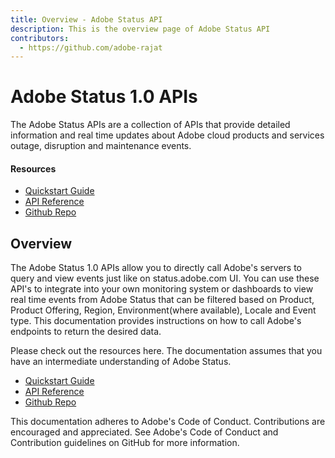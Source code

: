 ```yaml
---
title: Overview - Adobe Status API
description: This is the overview page of Adobe Status API
contributors:
  - https://github.com/adobe-rajat 
---
```


<Hero slots="heading, text"/>

# Adobe Status 1.0 APIs

The Adobe Status APIs are a collection of APIs that provide detailed information and real time updates about Adobe cloud products and services outage, disruption and maintenance events.

<Resources slots="heading, links"/>

#### Resources

* [Quickstart Guide](https://developer-stage.adobe.com/adobe-status/guides/)
* [API Reference](https://developer-stage.adobe.com/adobe-status/api/)
* [Github Repo](https://github.com/AdobeDocs/dev-site)

## Overview

The Adobe Status 1.0 APIs allow you to directly call Adobe's servers to query and view events just like on status.adobe.com UI. You can use these API's to integrate into your own monitoring system or dashboards to view real time events from Adobe Status that can be filtered based on Product, Product Offering, Region, Environment(where available), Locale and Event type. This documentation provides instructions on how to call Adobe's endpoints to return the desired data.

Please check out the resources here. The documentation assumes that you have an intermediate understanding of Adobe Status.

* [Quickstart Guide](https://developer-stage.adobe.com/adobe-status/guides/)
* [API Reference](https://developer-stage.adobe.com/adobe-status/api/)
* [Github Repo](https://github.com/AdobeDocs/dev-site)


This documentation adheres to Adobe's Code of Conduct. Contributions are encouraged and appreciated. See Adobe's Code of Conduct and Contribution guidelines on GitHub for more information.
